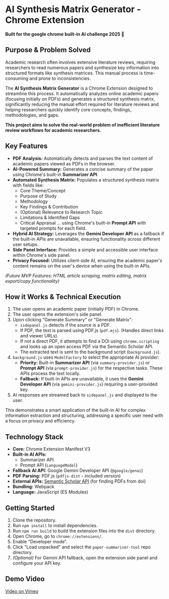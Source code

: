 # AI Synthesis Matrix Generator - Chrome Extension

**Built for the &#103;&#111;&#111;&#103;&#108;&#101; &#99;&#104;&#114;&#111;&#109;&#101; &#98;&#117;&#105;&#108;&#116;-&#105;&#110; &#65;&#73; &#99;&#104;&#97;&#108;&#108;&#101;&#110;&#103;&#101; &#50;&#48;&#50;&#53; 🥸**

## Purpose & Problem Solved

Academic research often involves extensive literature reviews, requiring researchers to read numerous papers and synthesize key information into structured formats like synthesis matrices. This manual process is time-consuming and prone to inconsistencies.

The **AI Synthesis Matrix Generator** is a Chrome Extension designed to streamline this process. It automatically analyzes online academic papers (focusing initially on PDFs) and generates a structured synthesis matrix, significantly reducing the manual effort required for literature reviews and helping researchers quickly identify core concepts, findings, methodologies, and gaps.

**This project aims to solve the real-world problem of inefficient literature review workflows for academic researchers.**

## Key Features

* **PDF Analysis:** Automatically detects and parses the text content of academic papers viewed as PDFs in the browser.
* **AI-Powered Summary:** Generates a concise summary of the paper using Chrome's built-in **Summarizer API**.
* **Automated Synthesis Matrix:** Populates a structured synthesis matrix with fields like:
    * Core Theme/Concept
    * Purpose of Study
    * Methodology
    * Key Findings & Contribution
    * (Optional) Relevance to Research Topic
    * Limitations & Identified Gaps
    * Critical Appraisal
    ... using Chrome's built-in **Prompt API** with targeted prompts for each field.
* **Hybrid AI Strategy:** Leverages the **Gemini Developer API** as a fallback if the built-in APIs are unavailable, ensuring functionality across different user setups.
* **Side Panel Interface:** Provides a simple and accessible user interface within Chrome's side panel.
* **Privacy Focused:** Utilizes client-side AI, ensuring the academic paper's content remains on the user's device when using the built-in APIs.

*(Future MVP Features: HTML article scraping, matrix editing, matrix export/copy functionality)*

## How it Works & Technical Execution

1.  The user opens an academic paper (initially PDF) in Chrome.
2.  The user opens the extension's side panel.
3.  Upon clicking "Generate Summary" or "Generate Matrix":
    * `sidepanel.js` detects if the source is a PDF.
    * If PDF, the text is parsed using PDF.js (`pdf.mjs`). (Handles direct links and viewer URLs).
    * If not a direct PDF, it attempts to find a DOI using `chrome.scripting` and looks up an open access PDF via the Semantic Scholar API.
    * The extracted text is sent to the background script (`background.js`).
4.  `background.js` uses `ModelFactory` to select the appropriate AI provider:
    * **Priority:** Built-in **Summarizer API** (via `summary-provider.js`) or **Prompt API** (via `prompt-provider.js`) for the respective tasks. These APIs process the text locally.
    * **Fallback:** If built-in APIs are unavailable, it uses the **Gemini Developer API** (via `gemini-provider.js`) requiring a user-provided key.
5.  AI responses are streamed back to `sidepanel.js` and displayed to the user.

This demonstrates a smart application of the built-in AI for complex information extraction and structuring, addressing a specific user need with a focus on privacy and efficiency.

## Technology Stack

* **Core:** Chrome Extension Manifest V3
* **Built-in AI APIs:**
    * Summarizer API
    * Prompt API (`LanguageModel`)
* **Fallback AI API:** Google Gemini Developer API (`@google/genai`)
* **PDF Parsing:** PDF.js (`pdfjs-dist` - included version)
* **External APIs:** [Semantic Scholar API](https://api.semanticscholar.org/api-docs/#tag/Paper-Data/operation/get_graph_get_paper) (for finding PDFs from doi)
* **Bundling:** Webpack
* **Language:** JavaScript (ES Modules)

## Getting Started
1.  Clone the repository.
2.  Run `npm install` to install dependencies.
3.  Run `npm run build` to build the extension files into the `dist` directory.
4.  Open Chrome, go to `chrome://extensions/`.
5.  Enable "Developer mode".
6.  Click "Load unpacked" and select the `paper-summariser-tool` repo directory.
7.  *(Optional)* For Gemini API fallback, open the extension side panel and configure your API key.

## Demo Video
[Video on Vimeo](https://github.com/1ucycrabtree/paper-summariser-tool#)
